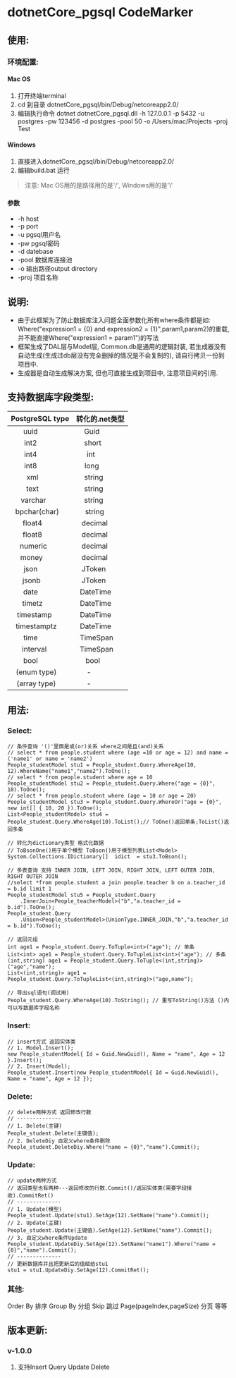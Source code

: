 # dotnetCore_pgsql CodeMarker
## 使用: 
### 环境配置: 
#### Mac OS
1. 打开终端terminal
2. cd 到目录 dotnetCore_pgsql/bin/Debug/netcoreapp2.0/
3. 编辑执行命令
dotnet dotnetCore_pgsql.dll -h 127.0.0.1 -p 5432 -u postgres -pw 123456 -d postgres -pool 50 -o /Users/mac/Projects -proj Test
#### Windows
1. 直接进入dotnetCore_pgsql/bin/Debug/netcoreapp2.0/
2. 编辑build.bat 运行
> 注意: Mac OS用的是路径用的是'/', Windows用的是'\\'
#### 参数
- -h host
- -p port
- -u pgsql用户名
- -pw pgsql密码
- -d datebase
- -pool 数据库连接池
- -o 输出路径output directory
- -proj 项目名称
## 说明:
* 由于此框架为了防止数据库注入问题全面参数化所有where条件都是如: Where("expression1 = {0} and expression2 = {1}",param1,param2)的重载, 并不能直接Where("expression1 = param1")的写法
* 框架生成了DAL层与Model层, Common.db是通用的逻辑封装, 若生成器没有自动生成(生成过db层没有完全删掉的情况是不会复制的), 请自行拷贝一份到项目中. 
* 生成器是自动生成解决方案, 但也可直接生成到项目中, 注意项目间的引用. 
## 支持数据库字段类型: 
| PostgreSQL type | 转化的.net类型 |
| :-------------: | :-----------: | 
| uuid            | Guid          | 
| int2            | short         | 
| int4            | int           | 
| int8            | long          | 
| xml             | string        | 
| text            | string        | 
| varchar         | string        | 
| bpchar(char)    | string        | 
| float4          | decimal       | 
| float8          | decimal       | 
| numeric         | decimal       | 
| money           | decimal       | 
| json            | JToken        | 
| jsonb           | JToken        | 
| date            | DateTime      | 
| timetz          | DateTime      | 
| timestamp       | DateTime      | 
| timestamptz     | DateTime      | 
| time            | TimeSpan      | 
| interval        | TimeSpan      | 
| bool            | bool          | 
| (enum type)     | -             |
| (array type)    | -             |
## 用法:
### Select:
```
// 条件查询 '()'里面是或(or)关系 where之间是且(and)关系
// select * from people.student where (age =10 or age = 12) and name = ('name1' or name = 'name2')
People_studentModel stu1 = People_student.Query.WhereAge(10, 12).WhereName("name1","name2").ToOne(); 
// select * from people.student where age = 10
People_studentModel stu2 = People_student.Query.Where("age = {0}", 10).ToOne();
// select * from people.student where (age = 10 or age = 20)
People_studentModel stu3 = People_student.Query.WhereOr("age = {0}", new int[] { 10, 20 }).ToOne();
List<People_studentModel> stu4 = People_student.Query.WhereAge(10).ToList();// ToOne()返回单条;ToList()返回多条

// 转化为dictionary类型 格式化数据
// ToBsonOne()用于单个模型 ToBson()用于模型列表List<Model>
System.Collections.IDictionary[]  idict  = stu3.ToBson();

// 多表查询 支持 INNER JOIN, LEFT JOIN, RIGHT JOIN, LEFT OUTER JOIN, RIGHT OUTER JOIN
//select *from people.student a join people.teacher b on a.teacher_id = b.id limit 1
People_studentModel stu5 = People_student.Query
    .InnerJoin<People_teacherModel>("b","a.teacher_id = b.id").ToOne();
People_student.Query
    .Union<People_studentModel>(UnionType.INNER_JOIN,"b","a.teacher_id = b.id").ToOne();

// 返回元组
int age1 = People_student.Query.ToTuple<int>("age"); // 单条
List<int> age1 = People_student.Query.ToTupleList<int>("age"); // 多条
(int,string) age1 = People_student.Query.ToTuple<(int,string)>("age","name");
List<(int,string)> age1 = People_student.Query.ToTupleList<(int,string)>("age,name");

// 导出sql语句(调试用)
People_student.Query.WhereAge(10).ToString(); // 重写ToString()方法 ()内可以写数据库字段名称
```
### Insert:
```
// insert方式 返回实体类
// 1. Model.Insert();
new People_studentModel{ Id = Guid.NewGuid(), Name = "name", Age = 12 }.Insert();
// 2. Insert(Model);
People_student.Insert(new People_studentModel{ Id = Guid.NewGuid(), Name = "name", Age = 12 });
```
### Delete:
```
// delete两种方式 返回修改行数
// --------------
// 1. Delete(主键)
People_student.Delete(主键值);
// 2. DeleteDiy 自定义where条件删除
People_student.DeleteDiy.Where("name = {0}","name").Commit();
```
### Update:
```
// update两种方式 
// 返回类型也有两种---返回修改的行数.Commit()/返回实体类(需要字段接收).CommitRet()
// --------------
// 1. Update(模型)
People_student.Update(stu1).SetAge(12).SetName("name").Commit(); 
// 2. Update(主键)
People_student.Update(主键值).SetAge(12).SetName("name").Commit(); 
// 3. 自定义where条件Update
People_student.UpdateDiy.SetAge(12).SetName("name1").Where("name = {0}","name").Commit();
// --------------
// 更新数据库并且把更新后的值赋给stu1
stu1 = stu1.UpdateDiy.SetAge(12).CommitRet();
```
### 其他:
Order By 排序
Group By 分组
Skip 跳过
Page(pageIndex,pageSize) 分页
等等
## 版本更新: 
### v-1.0.0
1. 支持Insert Query Update Delete
